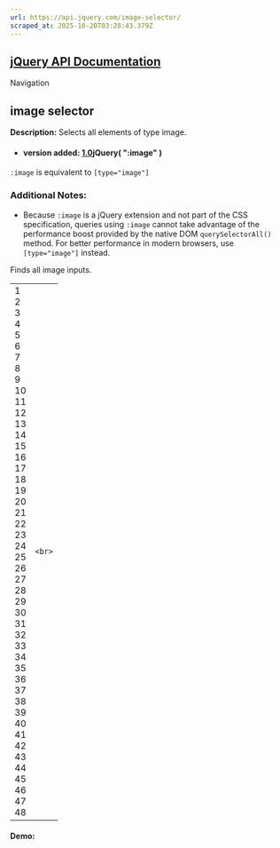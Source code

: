 ```yaml
---
url: https://api.jquery.com/image-selector/
scraped_at: 2025-10-20T03:28:43.379Z
---
```


## [jQuery API Documentation](https://jquery.com/ "jQuery API Documentation")

Navigation

## image selector

**Description:** Selects all elements of type image.

- #### version added: [1.0](https://api.jquery.com/category/version/1.0/)jQuery( ":image" )


`:image` is equivalent to `[type="image"]`

### Additional Notes:

- Because `:image` is a jQuery extension and not part of the CSS specification, queries using `:image` cannot take advantage of the performance boost provided by the native DOM `querySelectorAll()` method. For better performance in modern browsers, use `[type="image"]` instead.


Finds all image inputs.

|     |     |
| --- | --- |
| 1<br>2<br>3<br>4<br>5<br>6<br>7<br>8<br>9<br>10<br>11<br>12<br>13<br>14<br>15<br>16<br>17<br>18<br>19<br>20<br>21<br>22<br>23<br>24<br>25<br>26<br>27<br>28<br>29<br>30<br>31<br>32<br>33<br>34<br>35<br>36<br>37<br>38<br>39<br>40<br>41<br>42<br>43<br>44<br>45<br>46<br>47<br>48 | ```<br>``` |

#### Demo: